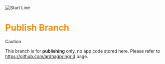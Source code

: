 ![Start Line](https://res.cloudinary.com/cagakmelon/image/upload/v1686057819/apps/ingrid-assets/readme.md/readme.md.png)

#   <span style="color:darkorange">**Publish Branch**</span>
> [!CAUTION]
> This branch is for **publishing** only, no app code stored here.
> Please refer to https://github.com/ardhagp/Ingrid page.